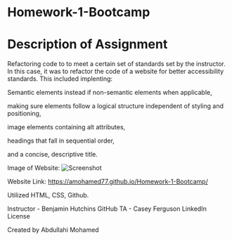 # Homework-1-Bootcamp
<h1>Description of Assignment </h1>


Refactoring code to to meet a certain set of standards set by the instructor. In this case, it was to refactor the code of a website for better accessibility standards. This included implenting: 

Semantic elements instead if non-semantic elements when applicable,

making sure elements follow a logical structure independent of styling and positioning,

image elements containing alt attributes,

headings that fall in sequential order,

and a concise, descriptive title.

Image of Website:
![Screenshot](./images/Screenshot.png)

 
Website Link: https://amohamed77.github.io/Homework-1-Bootcamp/

Utilized HTML, CSS, Github.

Instructor - Benjamin Hutchins GitHub
TA - Casey Ferguson LinkedIn
License

Created by Abdullahi Mohamed
